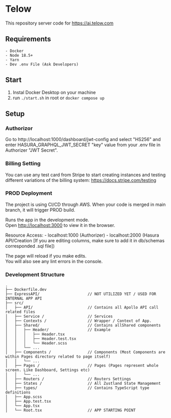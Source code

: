 
# Telow
This repository server code for https://ai.telow.com

## Requirements
    - Docker
    - Node 18.5+
    - Yarn
    - Dev .env File (Ask Developers)

## Start
1. Instal Docker Desktop on your machine
2. run `./start.sh` in root or `docker compose up`

## Setup

### Authorizor
Go to http://localhost:1000/dashboard/jwt-config and select "HS256" and enter HASURA_GRAPHQL_JWT_SECRET "key" value from your .env file in Authorizer "JWT Secret".

### Billing Setting
You can use any test card from Stripe to start creating instances and testing different variations of the billing system: https://docs.stripe.com/testing


### PROD Deployment 
The project is using CI/CD through AWS. When your code is merged in main branch, it will trigger PROD build.

Runs the app in the development mode.\
Open [http://localhost:3000](http://localhost:3000) to view it in the browser.

Resource Access:
    - localhost:1000 (Authorizer)
    - localhost:2000 (Hasura API/Creation [If you are editing columns, make sure to add it in db/schemas corresponded .sql file])

The page will reload if you make edits.\
You will also see any lint errors in the console.

### Development Structure

```
.
├── Dockerfile.dev
├── ExpressAPI/                     // NOT UTILIZED YET / USED FOR INTERNAL APP API
├── src/                
│   ├── API/                        // Contains all Apollo API call related files
│   ├── Service /                   // Services
│   ├── Contexts /                  // Wrapper / Context of App.
│   ├── Shared/                     // Contains allShared components
│   │   ├── Header/                 // Example
│   │   │   ├── Header.tsx
│   │   │   ├── Header.test.tsx
│   │   │   └── Header.scss
│   │   └── ...
│   ├── Components /                // Components (Most Components are within Pages directory related to page itself)
│   │   └── ...
│   ├── Pages /                     // Pages (Pages represent whole screen. Like Dashboard, Settings etc)
│   │   └── ...
│   ├── Routers /                   // Routers Settings 
│   ├── States /                    // All Zustland State Management 
│   ├── types/                      // Contains TypeScript type definitions
│   ├── App.scss
│   ├── App.test.tsx
│   └── App.tsx
│   └── Root.tsx                    // APP STARTING POINT
```